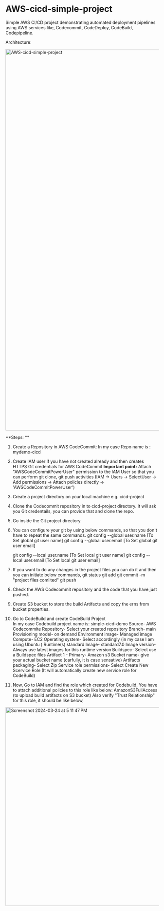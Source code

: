 # AWS-cicd-simple-project
Simple AWS CI/CD project demonstrating automated deployment pipelines using AWS services like, Codecommit, CodeDeploy, CodeBuild, Codepipeline.



Architecture:

<img width="1254" alt="AWS-cicd-simple-project" src="https://github.com/DevOps-Article/AWS-cicd-simple-project/assets/73771495/d4145d12-00ab-4e5c-baa7-83020af592e4">


**Steps: **

1. Create a Repository in AWS CodeCommit:
   In my case Repo name is : mydemo-cicd
   
2. Create IAM user if you have not created already and then creates HTTPS Git credentials for AWS CodeCommit
   **Important point:** Attach "AWSCodeCommitPowerUser" permission to the IAM User so that you can perform git clone, git push activities 
   (IAM -> Users -> SelectUser -> Add permissions -> Attach policies directly -> 'AWSCodeCommitPowerUser')

3. Create a project directory on your local machine e.g.  cicd-project

4. Clone the Codecommit repository in to cicd-project directory. It will ask you Git credentails, you can provide that and clone the repo.
   
5. Go inside the Git project directory

6. You can configure your git by using below commands, so that you don't have to repeat the same commands.
   git config --global user.name <YOUR ACTUAL NAME HERE>      [To Set global git user name]
   git config --global user.email <YOUR ACTUAL EMAIL HERE>    [To Set global git user email]

   git config --local  user.name <YOUR ACTUAL NAME HERE>      [To Set local git user name]
   git config --local  user.email <YOUR ACTUAL EMAIL HERE>    [To Set local git user email]
   

7. If you want to do any changes in the project files you can do it and then you can initiate below commands,
   git status
   git add
   git commit -m "project files comiited"
   git push
   
8. Check the AWS Codecommit repository and the code that you have just pushed.

9. Create S3 bucket to store the build Artifacts and copy the erns from bucket properties.

10. Go to CodeBuild and create CodeBuild Project  
    In my case Codebuild project name is:  simple-cicd-demo
    Source- AWS Codecommite
    Repository- Select your created repository
    Branch-  main
    Provisioning model- on demand
    Environment image- Managed image
    Compute-  EC2
    Operating system-  Select accordingly (in my case I am using Ubuntu )
    Runtime(s) standard
    Image- standard7.0
    Image version-  Always use latest images for this runtime version
    Buildspec-  Select use a Buildspec files
    Artifact 1 - Primary-  Amazon s3
    Bucket name-  give your actual bucket name (carfully, it is case sensative)
    Artifacts packaging-  Select Zip
    Service role permissions-   Select Create New Scervice Role (It will automatically create new service role for CodeBuild)
    

11. Now, Go to IAM and find the role which created for Codebuild, You have to attach additional policies to this role like below:
    AmazonS3FullAccess (to upload build artifacts on S3 bucket)
    Also verify "Trust Relationship" for this role, it should be like below,

 
       
<img width="653" alt="Screenshot 2024-03-24 at 5 11 47 PM" src="https://github.com/DevOps-Article/AWS-cicd-simple-project/assets/73771495/226632be-b7c6-4843-acff-7a4bac2a0b69">
